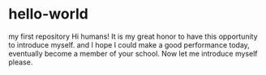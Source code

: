 # hello-world
my first repository
Hi humans!
It is my great honor to have this opportunity to introduce myself. and I hope I could make a good performance today, eventually become a member of your school. Now let me introduce myself please. 
